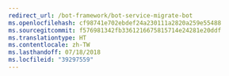 ```yaml
---
redirect_url: /bot-framework/bot-service-migrate-bot
ms.openlocfilehash: cf98741e702ebdef24a230111a2820a259e55488
ms.sourcegitcommit: f576981342fb3361216675815714e24281e20ddf
ms.translationtype: HT
ms.contentlocale: zh-TW
ms.lasthandoff: 07/18/2018
ms.locfileid: "39297559"
---
```


